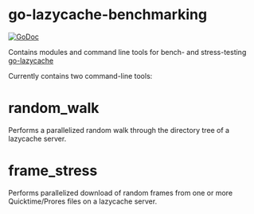 # go-lazycache-benchmarking

[![GoDoc](https://godoc.org/github.com/amarburg/go-lazycache-benchmarking?status.svg)](https://godoc.org/github.com/amarburg/go-lazycache-benchmarking)

Contains modules and command line tools for bench- and stress-testing [go-lazycache](https://github.com/amarburg/go-lazycache)

Currently contains two command-line tools:

# random_walk

Performs a parallelized random walk through the directory tree of a lazycache
server.


# frame_stress

Performs parallelized download of random frames from one or more
Quicktime/Prores files on a lazycache server.
